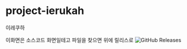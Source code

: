 # project-ierukah
이레쿠하

이화면은 소스코드 화면일테고 파일을 찾으면 위에 릴리스로 
![GitHub Releases](https://img.shields.io/github/downloads/onric/project-ierukah/1.0b/total)
